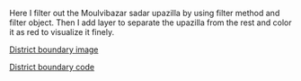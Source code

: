 Here I filter out the Moulvibazar sadar upazilla by using filter method and filter object. Then I add layer to separate the upazilla from the rest and color it as red to visualize it finely.

[District boundary image](https://github.com/AtikulRahi/GEE_upzla_boundary/blob/main/Moulvibazar%20Sadar.png)

[District boundary code](https://github.com/AtikulRahi/GEE_upzla_boundary/blob/main/geeUpazilla.js)

